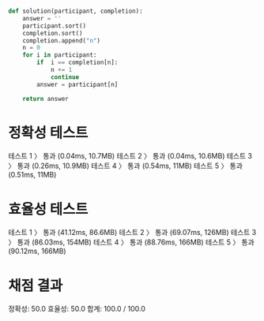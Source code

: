 ```python

def solution(participant, completion):
    answer = ''
    participant.sort()
    completion.sort()
    completion.append("n")
    n = 0
    for i in participant:
        if  i == completion[n]:
            n += 1
            continue
        answer = participant[n]

    return answer

```



# 정확성  테스트
테스트 1 〉	통과 (0.04ms, 10.7MB)
테스트 2 〉	통과 (0.04ms, 10.6MB)
테스트 3 〉	통과 (0.26ms, 10.9MB)
테스트 4 〉	통과 (0.54ms, 11MB)
테스트 5 〉	통과 (0.51ms, 11MB)
>
# 효율성  테스트
테스트 1 〉	통과 (41.12ms, 86.6MB)
테스트 2 〉	통과 (69.07ms, 126MB)
테스트 3 〉	통과 (86.03ms, 154MB)
테스트 4 〉	통과 (88.76ms, 166MB)
테스트 5 〉	통과 (90.12ms, 166MB)
# 채점 결과
정확성: 50.0
효율성: 50.0
합계: 100.0 / 100.0
